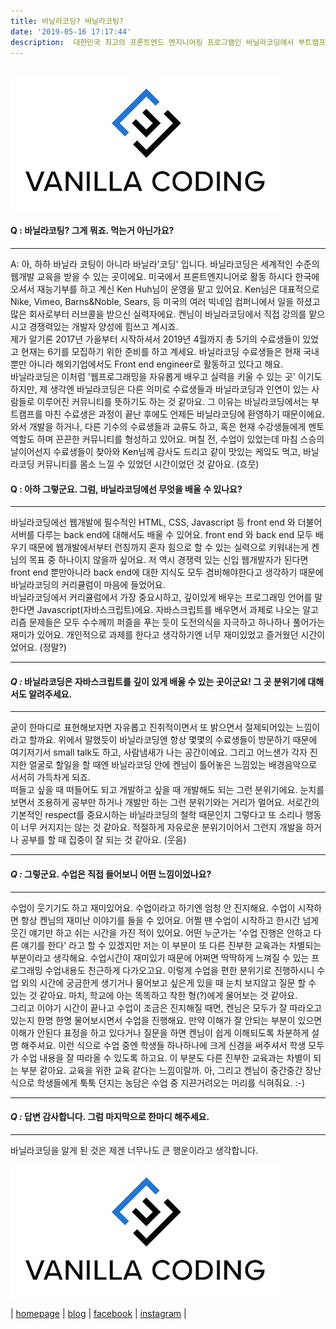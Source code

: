 ```yaml
---
title: 바닐라코딩? 바닐라코팅?
date: '2019-05-16 17:17:44'
description:  대한민국 최고의 프론트엔드 엔지니어링 프로그램인 바닐라코딩에서 부트캠프 프렙 과정을 들으며 느낀점들을 Q&A 형식으로 적어보았습니다.
---
```

[![](vc.png)](https://www.vanillacoding.co/)  
---
#### Q : 바닐라코팅? 그게 뭐죠. 먹는거 아닌가요?  
---
A: 아, 하하 바닐라 코팅이 아니라 바닐라'코딩' 입니다.  바닐라코딩은 세계적인 수준의 웹개발 교육을 받을 수 있는 곳이에요. 미국에서 프론트엔지니어로 활동 하시다 한국에 오셔서 재능기부를 하고 계신 Ken Huh님이 운영을 맡고 있어요. Ken님은 대표적으로 Nike, Vimeo, Barns&Noble, Sears, 등 미국의 여러 빅네임 컴퍼니에서 일을 하셨고 많은 회사로부터 러브콜을 받으신 실력자에요. 켄님이 바닐라코딩에서 직접 강의를 맡으시고 경쟁력있는 개발자 양성에 힘쓰고 계시죠.  
제가 알기론 2017년 가을부터 시작하셔서 2019년 4월까지 총 5기의 수료생들이 있었고 현재는 6기를 모집하기 위한 준비를 하고 계세요. 바닐라코딩 수료생들은 현재 국내뿐만 아니라 해외기업에서도 Front end engineer로 활동하고 있다고 해요.  
바닐라코딩은 이처럼 '웹프로그래밍을 자유롭게 배우고 실력을 키울 수 있는 곳' 이기도 하지만, 제 생각엔 바닐라코딩은 다른 의미로 수료생들과 바닐라코딩과 인연이 있는 사람들로 이루어진 커뮤니티를 뜻하기도 하는 것 같아요. 그 이유는 바닐라코딩에서는 부트캠프를 마친 수료생은 과정이 끝난 후에도 언제든 바닐라코딩에 환영하기 때문이에요. 와서 개발을 하거나, 다른 기수의 수료생들과 교류도 하고, 혹은 현재 수강생들에게 멘토 역할도 하며 끈끈한 커뮤니티를 형성하고 있어요. 며칠 전, 수업이 있었는데 마침 스승의 날이어선지 수료생들이 찾아와 Ken님께 감사도 드리고 같이 맛있는 케잌도 먹고, 바닐라코딩 커뮤니티를 몸소 느낄 수 있었던 시간이었던 것 같아요. (흐뭇)


#### Q : 아하 그렇군요. 그럼, 바닐라코딩에선 무엇을 배울 수 있나요?  
---
바닐라코딩에선 웹개발에 필수적인 HTML, CSS, Javascript 등 front end 와 더불어 서버를 다루는 back end에 대해서도 배울 수 있어요. front end  와 back end 모두 배우기 때문에 웹개발에서부터 런칭까지 혼자 힘으로 할 수 있는 실력으로 키워내는게 켄님의 목표 중 하나이지 않을까 싶어요. 저 역시 경쟁력 있는 신입 웹개발자가 된다면 front end 뿐만아니라 back end에 대한 지식도 모두 겸비해야한다고 생각하기 때문에 바닐라코딩의 커리큘럼이 마음에 들었어요.  
바닐라코딩에서 커리큘럼에서 가장 중요시하고, 깊이있게 배우는 프로그래밍 언어를 말한다면 Javascript(자바스크립트)에요. 자바스크립트를 배우면서 과제로 나오는 알고리즘 문제들은 모두 수수께끼 퍼즐을 푸는 듯이 도전의식을 자극하고 하나하나 풀어가는 재미가 있어요. 개인적으로 과제를 한다고 생각하기엔 너무 재미있었고 즐거웠던 시간이었어요. (정말?)

---
#### _**Q :**_ 바닐라코딩은 자바스크립트를 깊이 있게 배울 수 있는 곳이군요! 그 곳 분위기에 대해서도 알려주세요. 
---
굳이 한마디로 표현해보자면 자유롭고 진취적이면서 또 밝으면서 절제되어있는 느낌이라고 할까요. 위에서 말했듯이 바닐라코딩엔 항상 몇몇의 수료생들이 방문하기 때문에 여기저기서 small talk도 하고, 사람냄새가 나는 공간이에요. 그리고 어느샌가 각자 진지한 얼굴로 할일을 할 때엔 바닐라코딩 안에 켄님이 틀어놓은 느낌있는 배경음악으로 서서히 가득차게 되죠.  
떠들고 싶을 때 떠들어도 되고 개발하고 싶을 때 개발해도 되는 그런 분위기에요. 눈치를 보면서 조용하게 공부만 하거나 개발만 하는 그런 분위기와는 거리가 멀어요. 서로간의 기본적인 respect를 중요시하는 바닐라코딩의 철학 때문인지 그렇다고 또 소리나 행동이 너무 커지지는 않는 것 같아요. 적절하게 자유로운 분위기이어서 그런지 개발을 하거나 공부를 할 때 집중이 잘 되는 것 같아요. (웃음)

---
#### _**Q :**_ 그렇군요. 수업은 직접 들어보니 어떤 느낌이었나요?
---
수업이 웃기기도 하고 재미있어요. 수업이라고 하기엔 엄청 안 진지해요. 수업이 시작하면 항상 켄님의 재미난 이야기를 들을 수 있어요. 어쩔 땐 수업이 시작하고 한시간 넘게 웃긴 얘기만 하고 쉬는 시간을 가진 적이 있어요. 어떤 누군가는 '수업 진행은 안하고 다른 얘기를 한다' 라고 할 수 있겠지만 저는 이 부분이 또 다른 진부한 교육과는 차별되는 부분이라고 생각해요. 수업시간이 재미있기 때문에 어쩌면 딱딱하게 느껴질 수 있는 프로그래밍 수업내용도 친근하게 다가오고요. 이렇게 수업을 편한 분위기로 진행하시니 수업 외의 시간에 궁금한게 생기거나 물어보고 싶은게 있을 때 눈치 보지않고 질문 할 수 있는 것 같아요. 마치, 학교에 아는 똑똑하고 착한 형(?)에게 물어보는 것 같아요.  
그리고 이야기 시간이 끝나고 수업이 조금은 진지해질 때면, 켄님은 모두가 잘 따라오고 있는지 한명 한명 물어보시면서 수업을 진행해요. 만약 이해가 잘 안되는 부분이 있으면 이해가 안된다 표정을 하고 있다거나 질문을 하면 켄님이 쉽게 이해되도록 차분하게 설명 해주셔요. 이런 식으로 수업 중엔 학생들 하나하나에 크게 신경을 써주셔서 학생 모두가 수업 내용을 잘 따라올 수 있도록 하고요. 이 부분도 다른 진부한 교육과는 차별이 되는 부분 같아요. 교육을 위한 교육 같다는 느낌이랄까. 아, 그리고 켄님이 중간중간 장난식으로 학생들에게 툭툭 던지는 농담은 수업 중 지끈거려오는 머리를 식혀줘요. :-\)  

---
#### _**Q :**_ 답변 감사합니다. 그럼 마지막으로 한마디 해주세요. 
---
바닐라코딩을 알게 된 것은 제겐 너무나도 큰 행운이라고 생각합니다.




 [![](vc.png)](https://www.vanillacoding.co/)  

| [homepage](https://www.vanillacoding.co/) | [blog](https://medium.com/vanilla-coding) | [facebook](https://www.facebook.com/vcoding/) |  [instagram](https://www.instagram.com/vanilla_coding/)  |
